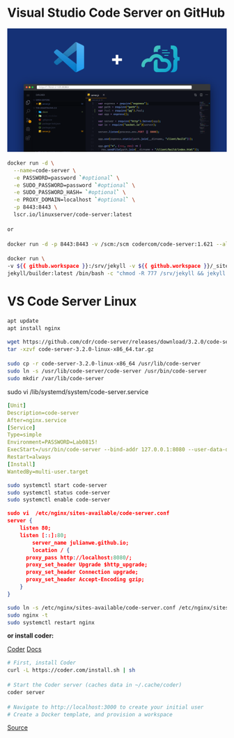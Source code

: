 # Visual Studio Code Server on GitHub


![](../../vsc/files/images/codeserver.jpg)

```sh
docker run -d \
  --name=code-server \
  -e PASSWORD=password `#optional` \
  -e SUDO_PASSWORD=password `#optional` \
  -e SUDO_PASSWORD_HASH= `#optional` \
  -e PROXY_DOMAIN=localhost `#optional` \
  -p 8443:8443 \
  lscr.io/linuxserver/code-server:latest

or

docker run -d -p 8443:8443 -v /scm:/scm codercom/code-server:1.621 --allow-http --no-auth

docker run \
-v ${{ github.workspace }}:/srv/jekyll -v ${{ github.workspace }}/_site:/srv/jekyll/_site \
jekyll/builder:latest /bin/bash -c "chmod -R 777 /srv/jekyll && jekyll build --future"
```

# VS Code Server Linux
```sh
apt update 
apt install nginx
```


```sh
wget https://github.com/cdr/code-server/releases/download/3.2.0/code-server-3.2.0-linux-x86_64.tar.gz
tar -xzvf code-server-3.2.0-linux-x86_64.tar.gz

sudo cp -r code-server-3.2.0-linux-x86_64 /usr/lib/code-server
sudo ln -s /usr/lib/code-server/code-server /usr/bin/code-server
sudo mkdir /var/lib/code-server
```

sudo vi /lib/systemd/system/code-server.service
		
```yml
[Unit]
Description=code-server
After=nginx.service
[Service]
Type=simple
Environment=PASSWORD=Lab0815!
ExecStart=/usr/bin/code-server --bind-addr 127.0.0.1:8080 --user-data-dir /var/lib/code-server --auth password
Restart=always
[Install]
WantedBy=multi-user.target
```


```sh
sudo systemctl start code-server
sudo systemctl status code-server
sudo systemctl enable code-server
```



```json
sudo vi  /etc/nginx/sites-available/code-server.conf
server {
    listen 80;
    listen [::]:80;
		server_name julianwe.github.io;
		location / {
      proxy_pass http://localhost:8080/;
      proxy_set_header Upgrade $http_upgrade;
      proxy_set_header Connection upgrade;
      proxy_set_header Accept-Encoding gzip;
    }
}
```

```sh
sudo ln -s /etc/nginx/sites-available/code-server.conf /etc/nginx/sites-enabled/code-server.conf
sudo nginx -t
sudo systemctl restart nginx
```

**or install coder:**

[Coder](https://github.com/coder/coder#coder)
[Docs](https://docs.linuxserver.io/images/docker-code-server)

```sh
# First, install Coder
curl -L https://coder.com/install.sh | sh

# Start the Coder server (caches data in ~/.cache/coder)
coder server

# Navigate to http://localhost:3000 to create your initial user
# Create a Docker template, and provision a workspace
```

[Source](https://www.digitalocean.com/community/tutorials/how-to-set-up-the-code-server-cloud-ide-platform-on-ubuntu-18-04)